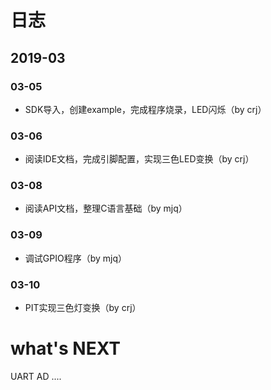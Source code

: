 # 日志

## 2019-03
### 03-05 
- SDK导入，创建example，完成程序烧录，LED闪烁（by crj）
### 03-06
- 阅读IDE文档，完成引脚配置，实现三色LED变换（by crj）
### 03-08
- 阅读API文档，整理C语言基础（by mjq）
### 03-09
- 调试GPIO程序（by mjq）
### 03-10
- PIT实现三色灯变换（by crj）

# what's NEXT
UART  AD  ....
